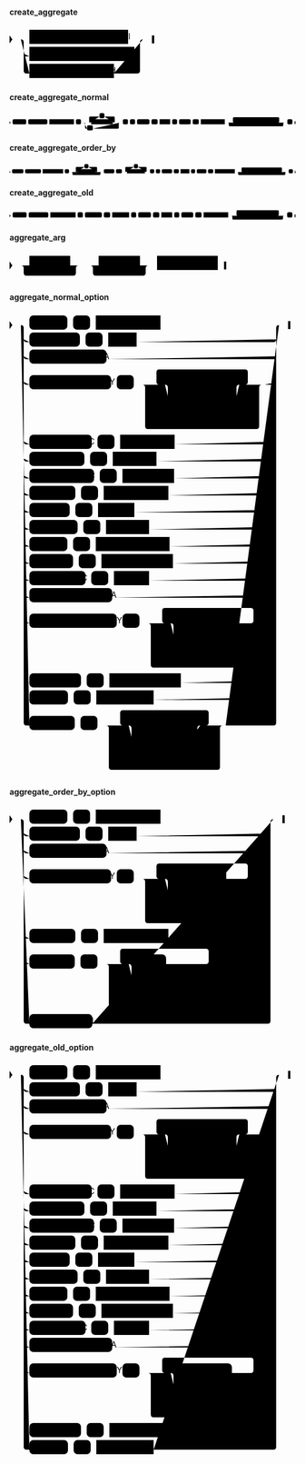 #### create_aggregate

<svg class="rrdiagram" version="1.1" xmlns:xlink="http://www.w3.org/1999/xlink" xmlns="http://www.w3.org/2000/svg" width="255" height="95" viewbox="0 0 255 95"><path class="connector" d="M0 22h35m174 0h31m-215 25q0 5 5 5h5m185 0h5q5 0 5-5m-210-25q5 0 5 5v50q0 5 5 5h5m149 0h41q5 0 5-5v-50q0-5 5-5m5 0h15"/><polygon points="0,29 5,22 0,15" style="fill:black;stroke-width:0"/><a xlink:href="#create-aggregate-normal"><rect class="rule" x="35" y="5" width="174" height="25"/><text class="text" x="45" y="22">create_aggregate_normal</text></a><a xlink:href="#create-aggregate-order-by"><rect class="rule" x="35" y="35" width="185" height="25"/><text class="text" x="45" y="52">create_aggregate_order_by</text></a><a xlink:href="#create-aggregate-old"><rect class="rule" x="35" y="65" width="149" height="25"/><text class="text" x="45" y="82">create_aggregate_old</text></a><polygon points="251,29 255,29 255,15 251,15" style="fill:black;stroke-width:0"/></svg>

#### create_aggregate_normal

<svg class="rrdiagram" version="1.1" xmlns:xlink="http://www.w3.org/1999/xlink" xmlns="http://www.w3.org/2000/svg" width="1408" height="95" viewbox="0 0 1408 95"><path class="connector" d="M0 52h15m67 0h10m94 0h10m121 0h10m25 0h50m-5 0q-5 0-5-5v-20q0-5 5-5h46m24 0h46q5 0 5 5v20q0 5-5 5m-5 0h40m-181 0q5 0 5 5v20q0 5 5 5h5m28 0h123q5 0 5-5v-20q0-5 5-5m5 0h10m25 0h10m25 0h10m61 0h10m30 0h10m52 0h10m24 0h10m57 0h10m30 0h10m118 0h50m-5 0q-5 0-5-5v-17q0-5 5-5h218q5 0 5 5v17q0 5-5 5m-189 0h10m174 0h40m-283 0q5 0 5 5v8q0 5 5 5h258q5 0 5-5v-8q0-5 5-5m5 0h10m25 0h15"/><polygon points="0,59 5,52 0,45" style="fill:black;stroke-width:0"/><rect class="literal" x="15" y="35" width="67" height="25" rx="7"/><text class="text" x="25" y="52">CREATE</text><rect class="literal" x="92" y="35" width="94" height="25" rx="7"/><text class="text" x="102" y="52">AGGREGATE</text><a xlink:href="../../syntax_resources/grammar_diagrams#aggregate-name"><rect class="rule" x="196" y="35" width="121" height="25"/><text class="text" x="206" y="52">aggregate_name</text></a><rect class="literal" x="327" y="35" width="25" height="25" rx="7"/><text class="text" x="337" y="52">(</text><rect class="literal" x="443" y="5" width="24" height="25" rx="7"/><text class="text" x="453" y="22">,</text><a xlink:href="#aggregate-arg"><rect class="rule" x="402" y="35" width="106" height="25"/><text class="text" x="412" y="52">aggregate_arg</text></a><rect class="literal" x="382" y="65" width="28" height="25" rx="7"/><text class="text" x="392" y="82">*</text><rect class="literal" x="558" y="35" width="25" height="25" rx="7"/><text class="text" x="568" y="52">)</text><rect class="literal" x="593" y="35" width="25" height="25" rx="7"/><text class="text" x="603" y="52">(</text><rect class="literal" x="628" y="35" width="61" height="25" rx="7"/><text class="text" x="638" y="52">SFUNC</text><rect class="literal" x="699" y="35" width="30" height="25" rx="7"/><text class="text" x="709" y="52">=</text><a xlink:href="../../syntax_resources/grammar_diagrams#sfunc"><rect class="rule" x="739" y="35" width="52" height="25"/><text class="text" x="749" y="52">sfunc</text></a><rect class="literal" x="801" y="35" width="24" height="25" rx="7"/><text class="text" x="811" y="52">,</text><rect class="literal" x="835" y="35" width="57" height="25" rx="7"/><text class="text" x="845" y="52">STYPE</text><rect class="literal" x="902" y="35" width="30" height="25" rx="7"/><text class="text" x="912" y="52">=</text><a xlink:href="../../syntax_resources/grammar_diagrams#state-data-type"><rect class="rule" x="942" y="35" width="118" height="25"/><text class="text" x="952" y="52">state_data_type</text></a><rect class="literal" x="1110" y="35" width="24" height="25" rx="7"/><text class="text" x="1120" y="52">,</text><a xlink:href="#aggregate-normal-option"><rect class="rule" x="1144" y="35" width="174" height="25"/><text class="text" x="1154" y="52">aggregate_normal_option</text></a><rect class="literal" x="1368" y="35" width="25" height="25" rx="7"/><text class="text" x="1378" y="52">)</text><polygon points="1404,59 1408,59 1408,45 1404,45" style="fill:black;stroke-width:0"/></svg>

#### create_aggregate_order_by

<svg class="rrdiagram" version="1.1" xmlns:xlink="http://www.w3.org/1999/xlink" xmlns="http://www.w3.org/2000/svg" width="1692" height="80" viewbox="0 0 1692 80"><path class="connector" d="M0 52h15m67 0h10m94 0h10m121 0h10m25 0h50m-5 0q-5 0-5-5v-20q0-5 5-5h46m24 0h46q5 0 5 5v20q0 5-5 5m-5 0h40m-181 0q5 0 5 5v8q0 5 5 5h156q5 0 5-5v-8q0-5 5-5m5 0h10m62 0h10m35 0h30m-5 0q-5 0-5-5v-20q0-5 5-5h46m24 0h46q5 0 5 5v20q0 5-5 5m-5 0h30m25 0h10m25 0h10m61 0h10m30 0h10m52 0h10m24 0h10m57 0h10m30 0h10m118 0h50m-5 0q-5 0-5-5v-17q0-5 5-5h229q5 0 5 5v17q0 5-5 5m-200 0h10m185 0h40m-294 0q5 0 5 5v8q0 5 5 5h269q5 0 5-5v-8q0-5 5-5m5 0h10m25 0h15"/><polygon points="0,59 5,52 0,45" style="fill:black;stroke-width:0"/><rect class="literal" x="15" y="35" width="67" height="25" rx="7"/><text class="text" x="25" y="52">CREATE</text><rect class="literal" x="92" y="35" width="94" height="25" rx="7"/><text class="text" x="102" y="52">AGGREGATE</text><a xlink:href="../../syntax_resources/grammar_diagrams#aggregate-name"><rect class="rule" x="196" y="35" width="121" height="25"/><text class="text" x="206" y="52">aggregate_name</text></a><rect class="literal" x="327" y="35" width="25" height="25" rx="7"/><text class="text" x="337" y="52">(</text><rect class="literal" x="443" y="5" width="24" height="25" rx="7"/><text class="text" x="453" y="22">,</text><a xlink:href="#aggregate-arg"><rect class="rule" x="402" y="35" width="106" height="25"/><text class="text" x="412" y="52">aggregate_arg</text></a><rect class="literal" x="558" y="35" width="62" height="25" rx="7"/><text class="text" x="568" y="52">ORDER</text><rect class="literal" x="630" y="35" width="35" height="25" rx="7"/><text class="text" x="640" y="52">BY</text><rect class="literal" x="736" y="5" width="24" height="25" rx="7"/><text class="text" x="746" y="22">,</text><a xlink:href="#aggregate-arg"><rect class="rule" x="695" y="35" width="106" height="25"/><text class="text" x="705" y="52">aggregate_arg</text></a><rect class="literal" x="831" y="35" width="25" height="25" rx="7"/><text class="text" x="841" y="52">)</text><rect class="literal" x="866" y="35" width="25" height="25" rx="7"/><text class="text" x="876" y="52">(</text><rect class="literal" x="901" y="35" width="61" height="25" rx="7"/><text class="text" x="911" y="52">SFUNC</text><rect class="literal" x="972" y="35" width="30" height="25" rx="7"/><text class="text" x="982" y="52">=</text><a xlink:href="../../syntax_resources/grammar_diagrams#sfunc"><rect class="rule" x="1012" y="35" width="52" height="25"/><text class="text" x="1022" y="52">sfunc</text></a><rect class="literal" x="1074" y="35" width="24" height="25" rx="7"/><text class="text" x="1084" y="52">,</text><rect class="literal" x="1108" y="35" width="57" height="25" rx="7"/><text class="text" x="1118" y="52">STYPE</text><rect class="literal" x="1175" y="35" width="30" height="25" rx="7"/><text class="text" x="1185" y="52">=</text><a xlink:href="../../syntax_resources/grammar_diagrams#state-data-type"><rect class="rule" x="1215" y="35" width="118" height="25"/><text class="text" x="1225" y="52">state_data_type</text></a><rect class="literal" x="1383" y="35" width="24" height="25" rx="7"/><text class="text" x="1393" y="52">,</text><a xlink:href="#aggregate-order-by-option"><rect class="rule" x="1417" y="35" width="185" height="25"/><text class="text" x="1427" y="52">aggregate_order_by_option</text></a><rect class="literal" x="1652" y="35" width="25" height="25" rx="7"/><text class="text" x="1662" y="52">)</text><polygon points="1688,59 1692,59 1692,45 1688,45" style="fill:black;stroke-width:0"/></svg>

#### create_aggregate_old

<svg class="rrdiagram" version="1.1" xmlns:xlink="http://www.w3.org/1999/xlink" xmlns="http://www.w3.org/2000/svg" width="1373" height="65" viewbox="0 0 1373 65"><path class="connector" d="M0 37h15m67 0h10m94 0h10m121 0h10m25 0h10m81 0h10m30 0h10m81 0h10m24 0h10m61 0h10m30 0h10m52 0h10m24 0h10m57 0h10m30 0h10m118 0h50m-5 0q-5 0-5-5v-17q0-5 5-5h193q5 0 5 5v17q0 5-5 5m-164 0h10m149 0h40m-258 0q5 0 5 5v8q0 5 5 5h233q5 0 5-5v-8q0-5 5-5m5 0h10m25 0h15"/><polygon points="0,44 5,37 0,30" style="fill:black;stroke-width:0"/><rect class="literal" x="15" y="20" width="67" height="25" rx="7"/><text class="text" x="25" y="37">CREATE</text><rect class="literal" x="92" y="20" width="94" height="25" rx="7"/><text class="text" x="102" y="37">AGGREGATE</text><a xlink:href="../../syntax_resources/grammar_diagrams#aggregate-name"><rect class="rule" x="196" y="20" width="121" height="25"/><text class="text" x="206" y="37">aggregate_name</text></a><rect class="literal" x="327" y="20" width="25" height="25" rx="7"/><text class="text" x="337" y="37">(</text><rect class="literal" x="362" y="20" width="81" height="25" rx="7"/><text class="text" x="372" y="37">BASETYPE</text><rect class="literal" x="453" y="20" width="30" height="25" rx="7"/><text class="text" x="463" y="37">=</text><a xlink:href="../../syntax_resources/grammar_diagrams#base-type"><rect class="rule" x="493" y="20" width="81" height="25"/><text class="text" x="503" y="37">base_type</text></a><rect class="literal" x="584" y="20" width="24" height="25" rx="7"/><text class="text" x="594" y="37">,</text><rect class="literal" x="618" y="20" width="61" height="25" rx="7"/><text class="text" x="628" y="37">SFUNC</text><rect class="literal" x="689" y="20" width="30" height="25" rx="7"/><text class="text" x="699" y="37">=</text><a xlink:href="../../syntax_resources/grammar_diagrams#sfunc"><rect class="rule" x="729" y="20" width="52" height="25"/><text class="text" x="739" y="37">sfunc</text></a><rect class="literal" x="791" y="20" width="24" height="25" rx="7"/><text class="text" x="801" y="37">,</text><rect class="literal" x="825" y="20" width="57" height="25" rx="7"/><text class="text" x="835" y="37">STYPE</text><rect class="literal" x="892" y="20" width="30" height="25" rx="7"/><text class="text" x="902" y="37">=</text><a xlink:href="../../syntax_resources/grammar_diagrams#state-data-type"><rect class="rule" x="932" y="20" width="118" height="25"/><text class="text" x="942" y="37">state_data_type</text></a><rect class="literal" x="1100" y="20" width="24" height="25" rx="7"/><text class="text" x="1110" y="37">,</text><a xlink:href="#aggregate-old-option"><rect class="rule" x="1134" y="20" width="149" height="25"/><text class="text" x="1144" y="37">aggregate_old_option</text></a><rect class="literal" x="1333" y="20" width="25" height="25" rx="7"/><text class="text" x="1343" y="37">)</text><polygon points="1369,44 1373,44 1373,30 1369,30" style="fill:black;stroke-width:0"/></svg>

#### aggregate_arg

<svg class="rrdiagram" version="1.1" xmlns:xlink="http://www.w3.org/1999/xlink" xmlns="http://www.w3.org/2000/svg" width="382" height="50" viewbox="0 0 382 50"><path class="connector" d="M0 22h35m72 0h20m-107 0q5 0 5 5v8q0 5 5 5h82q5 0 5-5v-8q0-5 5-5m5 0h30m73 0h20m-108 0q5 0 5 5v8q0 5 5 5h83q5 0 5-5v-8q0-5 5-5m5 0h10m107 0h15"/><polygon points="0,29 5,22 0,15" style="fill:black;stroke-width:0"/><a xlink:href="../../syntax_resources/grammar_diagrams#argmode"><rect class="rule" x="35" y="5" width="72" height="25"/><text class="text" x="45" y="22">argmode</text></a><a xlink:href="../../syntax_resources/grammar_diagrams#argname"><rect class="rule" x="157" y="5" width="73" height="25"/><text class="text" x="167" y="22">argname</text></a><a xlink:href="../../syntax_resources/grammar_diagrams#arg-data-type"><rect class="rule" x="260" y="5" width="107" height="25"/><text class="text" x="270" y="22">arg_data_type</text></a><polygon points="378,29 382,29 382,15 378,15" style="fill:black;stroke-width:0"/></svg>

#### aggregate_normal_option

<svg class="rrdiagram" version="1.1" xmlns:xlink="http://www.w3.org/1999/xlink" xmlns="http://www.w3.org/2000/svg" width="495" height="815" viewbox="0 0 495 815"><path class="connector" d="M0 22h35m67 0h10m30 0h10m114 0h214m-455 25q0 5 5 5h5m89 0h10m30 0h10m50 0h241q5 0 5-5m-445 30q0 5 5 5h5m136 0h294q5 0 5-5m-445 45q0 5 5 5h5m144 0h10m30 0h50m-5 0q-5 0-5-5v-17q0-5 5-5h151q5 0 5 5v17q0 5-5 5m-146 0h20m93 0h28m-131 25q0 5 5 5h5m92 0h14q5 0 5-5m-126-25q5 0 5 5v50q0 5 5 5h5m101 0h5q5 0 5-5v-50q0-5 5-5m5 0h40m-216 0q5 0 5 5v68q0 5 5 5h191q5 0 5-5v-68q0-5 5-5m5 0h15q5 0 5-5m-445 105q0 5 5 5h5m110 0h10m30 0h10m96 0h174q5 0 5-5m-445 30q0 5 5 5h5m97 0h10m30 0h10m77 0h206q5 0 5-5m-445 30q0 5 5 5h5m114 0h10m30 0h10m91 0h175q5 0 5-5m-445 30q0 5 5 5h5m81 0h10m30 0h10m114 0h185q5 0 5-5m-445 30q0 5 5 5h5m71 0h10m30 0h10m64 0h245q5 0 5-5m-445 30q0 5 5 5h5m85 0h10m30 0h10m76 0h219q5 0 5-5m-445 30q0 5 5 5h5m67 0h10m30 0h10m130 0h183q5 0 5-5m-445 30q0 5 5 5h5m77 0h10m30 0h10m126 0h177q5 0 5-5m-445 30q0 5 5 5h5m99 0h10m30 0h10m62 0h219q5 0 5-5m-445 30q0 5 5 5h5m146 0h284q5 0 5-5m-445 45q0 5 5 5h5m154 0h10m30 0h50m-5 0q-5 0-5-5v-17q0-5 5-5h151q5 0 5 5v17q0 5-5 5m-146 0h20m93 0h28m-131 25q0 5 5 5h5m92 0h14q5 0 5-5m-126-25q5 0 5 5v50q0 5 5 5h5m101 0h5q5 0 5-5v-50q0-5 5-5m5 0h40m-216 0q5 0 5 5v68q0 5 5 5h191q5 0 5-5v-68q0-5 5-5m5 0h5q5 0 5-5m-445 105q0 5 5 5h5m91 0h10m30 0h10m126 0h163q5 0 5-5m-445 30q0 5 5 5h5m68 0h10m30 0h10m101 0h211q5 0 5-5m-450-655q5 0 5 5v695q0 5 5 5h5m80 0h10m30 0h50m-5 0q-5 0-5-5v-17q0-5 5-5h146q5 0 5 5v17q0 5-5 5m-141 0h20m51 0h65m-126 25q0 5 5 5h5m96 0h5q5 0 5-5m-121-25q5 0 5 5v50q0 5 5 5h5m69 0h32q5 0 5-5v-50q0-5 5-5m5 0h40m-211 0q5 0 5 5v68q0 5 5 5h186q5 0 5-5v-68q0-5 5-5m5 0h84q5 0 5-5v-695q0-5 5-5m5 0h15"/><polygon points="0,29 5,22 0,15" style="fill:black;stroke-width:0"/><rect class="literal" x="35" y="5" width="67" height="25" rx="7"/><text class="text" x="45" y="22">SSPACE</text><rect class="literal" x="112" y="5" width="30" height="25" rx="7"/><text class="text" x="122" y="22">=</text><a xlink:href="../../syntax_resources/grammar_diagrams#state-data-size"><rect class="rule" x="152" y="5" width="114" height="25"/><text class="text" x="162" y="22">state_data_size</text></a><rect class="literal" x="35" y="35" width="89" height="25" rx="7"/><text class="text" x="45" y="52">FINALFUNC</text><rect class="literal" x="134" y="35" width="30" height="25" rx="7"/><text class="text" x="144" y="52">=</text><a xlink:href="../../syntax_resources/grammar_diagrams#ffunc"><rect class="rule" x="174" y="35" width="50" height="25"/><text class="text" x="184" y="52">ffunc</text></a><rect class="literal" x="35" y="65" width="136" height="25" rx="7"/><text class="text" x="45" y="82">FINALFUNC_EXTRA</text><rect class="literal" x="35" y="110" width="144" height="25" rx="7"/><text class="text" x="45" y="127">FINALFUNC_MODIFY</text><rect class="literal" x="189" y="110" width="30" height="25" rx="7"/><text class="text" x="199" y="127">=</text><rect class="literal" x="289" y="110" width="93" height="25" rx="7"/><text class="text" x="299" y="127">READ_ONLY</text><rect class="literal" x="289" y="140" width="92" height="25" rx="7"/><text class="text" x="299" y="157">SHAREABLE</text><rect class="literal" x="289" y="170" width="101" height="25" rx="7"/><text class="text" x="299" y="187">READ_WRITE</text><rect class="literal" x="35" y="215" width="110" height="25" rx="7"/><text class="text" x="45" y="232">COMBINEFUNC</text><rect class="literal" x="155" y="215" width="30" height="25" rx="7"/><text class="text" x="165" y="232">=</text><a xlink:href="../../syntax_resources/grammar_diagrams#combinefunc"><rect class="rule" x="195" y="215" width="96" height="25"/><text class="text" x="205" y="232">combinefunc</text></a><rect class="literal" x="35" y="245" width="97" height="25" rx="7"/><text class="text" x="45" y="262">SERIALFUNC</text><rect class="literal" x="142" y="245" width="30" height="25" rx="7"/><text class="text" x="152" y="262">=</text><a xlink:href="../../syntax_resources/grammar_diagrams#serialfunc"><rect class="rule" x="182" y="245" width="77" height="25"/><text class="text" x="192" y="262">serialfunc</text></a><rect class="literal" x="35" y="275" width="114" height="25" rx="7"/><text class="text" x="45" y="292">DESERIALFUNC</text><rect class="literal" x="159" y="275" width="30" height="25" rx="7"/><text class="text" x="169" y="292">=</text><a xlink:href="../../syntax_resources/grammar_diagrams#deserialfunc"><rect class="rule" x="199" y="275" width="91" height="25"/><text class="text" x="209" y="292">deserialfunc</text></a><rect class="literal" x="35" y="305" width="81" height="25" rx="7"/><text class="text" x="45" y="322">INITCOND</text><rect class="literal" x="126" y="305" width="30" height="25" rx="7"/><text class="text" x="136" y="322">=</text><a xlink:href="../../syntax_resources/grammar_diagrams#initial-condition"><rect class="rule" x="166" y="305" width="114" height="25"/><text class="text" x="176" y="322">initial_condition</text></a><rect class="literal" x="35" y="335" width="71" height="25" rx="7"/><text class="text" x="45" y="352">MSFUNC</text><rect class="literal" x="116" y="335" width="30" height="25" rx="7"/><text class="text" x="126" y="352">=</text><a xlink:href="../../syntax_resources/grammar_diagrams#msfunc"><rect class="rule" x="156" y="335" width="64" height="25"/><text class="text" x="166" y="352">msfunc</text></a><rect class="literal" x="35" y="365" width="85" height="25" rx="7"/><text class="text" x="45" y="382">MINVFUNC</text><rect class="literal" x="130" y="365" width="30" height="25" rx="7"/><text class="text" x="140" y="382">=</text><a xlink:href="../../syntax_resources/grammar_diagrams#minvfunc"><rect class="rule" x="170" y="365" width="76" height="25"/><text class="text" x="180" y="382">minvfunc</text></a><rect class="literal" x="35" y="395" width="67" height="25" rx="7"/><text class="text" x="45" y="412">MSTYPE</text><rect class="literal" x="112" y="395" width="30" height="25" rx="7"/><text class="text" x="122" y="412">=</text><a xlink:href="../../syntax_resources/grammar_diagrams#mstate-data-type"><rect class="rule" x="152" y="395" width="130" height="25"/><text class="text" x="162" y="412">mstate_data_type</text></a><rect class="literal" x="35" y="425" width="77" height="25" rx="7"/><text class="text" x="45" y="442">MSSPACE</text><rect class="literal" x="122" y="425" width="30" height="25" rx="7"/><text class="text" x="132" y="442">=</text><a xlink:href="../../syntax_resources/grammar_diagrams#mstate-data-size"><rect class="rule" x="162" y="425" width="126" height="25"/><text class="text" x="172" y="442">mstate_data_size</text></a><rect class="literal" x="35" y="455" width="99" height="25" rx="7"/><text class="text" x="45" y="472">MFINALFUNC</text><rect class="literal" x="144" y="455" width="30" height="25" rx="7"/><text class="text" x="154" y="472">=</text><a xlink:href="../../syntax_resources/grammar_diagrams#mffunc"><rect class="rule" x="184" y="455" width="62" height="25"/><text class="text" x="194" y="472">mffunc</text></a><rect class="literal" x="35" y="485" width="146" height="25" rx="7"/><text class="text" x="45" y="502">MFINALFUNC_EXTRA</text><rect class="literal" x="35" y="530" width="154" height="25" rx="7"/><text class="text" x="45" y="547">MFINALFUNC_MODIFY</text><rect class="literal" x="199" y="530" width="30" height="25" rx="7"/><text class="text" x="209" y="547">=</text><rect class="literal" x="299" y="530" width="93" height="25" rx="7"/><text class="text" x="309" y="547">READ_ONLY</text><rect class="literal" x="299" y="560" width="92" height="25" rx="7"/><text class="text" x="309" y="577">SHAREABLE</text><rect class="literal" x="299" y="590" width="101" height="25" rx="7"/><text class="text" x="309" y="607">READ_WRITE</text><rect class="literal" x="35" y="635" width="91" height="25" rx="7"/><text class="text" x="45" y="652">MINITCOND</text><rect class="literal" x="136" y="635" width="30" height="25" rx="7"/><text class="text" x="146" y="652">=</text><a xlink:href="../../syntax_resources/grammar_diagrams#minitial-condition"><rect class="rule" x="176" y="635" width="126" height="25"/><text class="text" x="186" y="652">minitial_condition</text></a><rect class="literal" x="35" y="665" width="68" height="25" rx="7"/><text class="text" x="45" y="682">SORTOP</text><rect class="literal" x="113" y="665" width="30" height="25" rx="7"/><text class="text" x="123" y="682">=</text><a xlink:href="../../syntax_resources/grammar_diagrams#sort-operator"><rect class="rule" x="153" y="665" width="101" height="25"/><text class="text" x="163" y="682">sort_operator</text></a><rect class="literal" x="35" y="710" width="80" height="25" rx="7"/><text class="text" x="45" y="727">PARALLEL</text><rect class="literal" x="125" y="710" width="30" height="25" rx="7"/><text class="text" x="135" y="727">=</text><rect class="literal" x="225" y="710" width="51" height="25" rx="7"/><text class="text" x="235" y="727">SAFE</text><rect class="literal" x="225" y="740" width="96" height="25" rx="7"/><text class="text" x="235" y="757">RESTRICTED</text><rect class="literal" x="225" y="770" width="69" height="25" rx="7"/><text class="text" x="235" y="787">UNSAFE</text><polygon points="491,29 495,29 495,15 491,15" style="fill:black;stroke-width:0"/></svg>

#### aggregate_order_by_option

<svg class="rrdiagram" version="1.1" xmlns:xlink="http://www.w3.org/1999/xlink" xmlns="http://www.w3.org/2000/svg" width="485" height="395" viewbox="0 0 485 395"><path class="connector" d="M0 22h35m67 0h10m30 0h10m114 0h204m-445 25q0 5 5 5h5m89 0h10m30 0h10m50 0h231q5 0 5-5m-435 30q0 5 5 5h5m136 0h284q5 0 5-5m-435 45q0 5 5 5h5m144 0h10m30 0h50m-5 0q-5 0-5-5v-17q0-5 5-5h151q5 0 5 5v17q0 5-5 5m-146 0h20m93 0h28m-131 25q0 5 5 5h5m92 0h14q5 0 5-5m-126-25q5 0 5 5v50q0 5 5 5h5m101 0h5q5 0 5-5v-50q0-5 5-5m5 0h40m-216 0q5 0 5 5v68q0 5 5 5h191q5 0 5-5v-68q0-5 5-5m5 0h5q5 0 5-5m-435 105q0 5 5 5h5m81 0h10m30 0h10m114 0h175q5 0 5-5m-435 45q0 5 5 5h5m80 0h10m30 0h50m-5 0q-5 0-5-5v-17q0-5 5-5h146q5 0 5 5v17q0 5-5 5m-141 0h20m51 0h65m-126 25q0 5 5 5h5m96 0h5q5 0 5-5m-121-25q5 0 5 5v50q0 5 5 5h5m69 0h32q5 0 5-5v-50q0-5 5-5m5 0h40m-211 0q5 0 5 5v68q0 5 5 5h186q5 0 5-5v-68q0-5 5-5m5 0h74q5 0 5-5m-440-250q5 0 5 5v350q0 5 5 5h5m111 0h309q5 0 5-5v-350q0-5 5-5m5 0h15"/><polygon points="0,29 5,22 0,15" style="fill:black;stroke-width:0"/><rect class="literal" x="35" y="5" width="67" height="25" rx="7"/><text class="text" x="45" y="22">SSPACE</text><rect class="literal" x="112" y="5" width="30" height="25" rx="7"/><text class="text" x="122" y="22">=</text><a xlink:href="../../syntax_resources/grammar_diagrams#state-data-size"><rect class="rule" x="152" y="5" width="114" height="25"/><text class="text" x="162" y="22">state_data_size</text></a><rect class="literal" x="35" y="35" width="89" height="25" rx="7"/><text class="text" x="45" y="52">FINALFUNC</text><rect class="literal" x="134" y="35" width="30" height="25" rx="7"/><text class="text" x="144" y="52">=</text><a xlink:href="../../syntax_resources/grammar_diagrams#ffunc"><rect class="rule" x="174" y="35" width="50" height="25"/><text class="text" x="184" y="52">ffunc</text></a><rect class="literal" x="35" y="65" width="136" height="25" rx="7"/><text class="text" x="45" y="82">FINALFUNC_EXTRA</text><rect class="literal" x="35" y="110" width="144" height="25" rx="7"/><text class="text" x="45" y="127">FINALFUNC_MODIFY</text><rect class="literal" x="189" y="110" width="30" height="25" rx="7"/><text class="text" x="199" y="127">=</text><rect class="literal" x="289" y="110" width="93" height="25" rx="7"/><text class="text" x="299" y="127">READ_ONLY</text><rect class="literal" x="289" y="140" width="92" height="25" rx="7"/><text class="text" x="299" y="157">SHAREABLE</text><rect class="literal" x="289" y="170" width="101" height="25" rx="7"/><text class="text" x="299" y="187">READ_WRITE</text><rect class="literal" x="35" y="215" width="81" height="25" rx="7"/><text class="text" x="45" y="232">INITCOND</text><rect class="literal" x="126" y="215" width="30" height="25" rx="7"/><text class="text" x="136" y="232">=</text><a xlink:href="../../syntax_resources/grammar_diagrams#initial-condition"><rect class="rule" x="166" y="215" width="114" height="25"/><text class="text" x="176" y="232">initial_condition</text></a><rect class="literal" x="35" y="260" width="80" height="25" rx="7"/><text class="text" x="45" y="277">PARALLEL</text><rect class="literal" x="125" y="260" width="30" height="25" rx="7"/><text class="text" x="135" y="277">=</text><rect class="literal" x="225" y="260" width="51" height="25" rx="7"/><text class="text" x="235" y="277">SAFE</text><rect class="literal" x="225" y="290" width="96" height="25" rx="7"/><text class="text" x="235" y="307">RESTRICTED</text><rect class="literal" x="225" y="320" width="69" height="25" rx="7"/><text class="text" x="235" y="337">UNSAFE</text><rect class="literal" x="35" y="365" width="111" height="25" rx="7"/><text class="text" x="45" y="382">HYPOTHETICAL</text><polygon points="481,29 485,29 485,15 481,15" style="fill:black;stroke-width:0"/></svg>

#### aggregate_old_option

<svg class="rrdiagram" version="1.1" xmlns:xlink="http://www.w3.org/1999/xlink" xmlns="http://www.w3.org/2000/svg" width="495" height="695" viewbox="0 0 495 695"><path class="connector" d="M0 22h35m67 0h10m30 0h10m114 0h214m-455 25q0 5 5 5h5m89 0h10m30 0h10m50 0h241q5 0 5-5m-445 30q0 5 5 5h5m136 0h294q5 0 5-5m-445 45q0 5 5 5h5m144 0h10m30 0h50m-5 0q-5 0-5-5v-17q0-5 5-5h151q5 0 5 5v17q0 5-5 5m-146 0h20m93 0h28m-131 25q0 5 5 5h5m92 0h14q5 0 5-5m-126-25q5 0 5 5v50q0 5 5 5h5m101 0h5q5 0 5-5v-50q0-5 5-5m5 0h40m-216 0q5 0 5 5v68q0 5 5 5h191q5 0 5-5v-68q0-5 5-5m5 0h15q5 0 5-5m-445 105q0 5 5 5h5m110 0h10m30 0h10m96 0h174q5 0 5-5m-445 30q0 5 5 5h5m97 0h10m30 0h10m77 0h206q5 0 5-5m-445 30q0 5 5 5h5m114 0h10m30 0h10m91 0h175q5 0 5-5m-445 30q0 5 5 5h5m81 0h10m30 0h10m114 0h185q5 0 5-5m-445 30q0 5 5 5h5m71 0h10m30 0h10m64 0h245q5 0 5-5m-445 30q0 5 5 5h5m85 0h10m30 0h10m76 0h219q5 0 5-5m-445 30q0 5 5 5h5m67 0h10m30 0h10m130 0h183q5 0 5-5m-445 30q0 5 5 5h5m77 0h10m30 0h10m126 0h177q5 0 5-5m-445 30q0 5 5 5h5m99 0h10m30 0h10m62 0h219q5 0 5-5m-445 30q0 5 5 5h5m146 0h284q5 0 5-5m-445 45q0 5 5 5h5m154 0h10m30 0h50m-5 0q-5 0-5-5v-17q0-5 5-5h151q5 0 5 5v17q0 5-5 5m-146 0h20m93 0h28m-131 25q0 5 5 5h5m92 0h14q5 0 5-5m-126-25q5 0 5 5v50q0 5 5 5h5m101 0h5q5 0 5-5v-50q0-5 5-5m5 0h40m-216 0q5 0 5 5v68q0 5 5 5h191q5 0 5-5v-68q0-5 5-5m5 0h5q5 0 5-5m-445 105q0 5 5 5h5m91 0h10m30 0h10m126 0h163q5 0 5-5m-450-625q5 0 5 5v650q0 5 5 5h5m68 0h10m30 0h10m101 0h211q5 0 5-5v-650q0-5 5-5m5 0h15"/><polygon points="0,29 5,22 0,15" style="fill:black;stroke-width:0"/><rect class="literal" x="35" y="5" width="67" height="25" rx="7"/><text class="text" x="45" y="22">SSPACE</text><rect class="literal" x="112" y="5" width="30" height="25" rx="7"/><text class="text" x="122" y="22">=</text><a xlink:href="../../syntax_resources/grammar_diagrams#state-data-size"><rect class="rule" x="152" y="5" width="114" height="25"/><text class="text" x="162" y="22">state_data_size</text></a><rect class="literal" x="35" y="35" width="89" height="25" rx="7"/><text class="text" x="45" y="52">FINALFUNC</text><rect class="literal" x="134" y="35" width="30" height="25" rx="7"/><text class="text" x="144" y="52">=</text><a xlink:href="../../syntax_resources/grammar_diagrams#ffunc"><rect class="rule" x="174" y="35" width="50" height="25"/><text class="text" x="184" y="52">ffunc</text></a><rect class="literal" x="35" y="65" width="136" height="25" rx="7"/><text class="text" x="45" y="82">FINALFUNC_EXTRA</text><rect class="literal" x="35" y="110" width="144" height="25" rx="7"/><text class="text" x="45" y="127">FINALFUNC_MODIFY</text><rect class="literal" x="189" y="110" width="30" height="25" rx="7"/><text class="text" x="199" y="127">=</text><rect class="literal" x="289" y="110" width="93" height="25" rx="7"/><text class="text" x="299" y="127">READ_ONLY</text><rect class="literal" x="289" y="140" width="92" height="25" rx="7"/><text class="text" x="299" y="157">SHAREABLE</text><rect class="literal" x="289" y="170" width="101" height="25" rx="7"/><text class="text" x="299" y="187">READ_WRITE</text><rect class="literal" x="35" y="215" width="110" height="25" rx="7"/><text class="text" x="45" y="232">COMBINEFUNC</text><rect class="literal" x="155" y="215" width="30" height="25" rx="7"/><text class="text" x="165" y="232">=</text><a xlink:href="../../syntax_resources/grammar_diagrams#combinefunc"><rect class="rule" x="195" y="215" width="96" height="25"/><text class="text" x="205" y="232">combinefunc</text></a><rect class="literal" x="35" y="245" width="97" height="25" rx="7"/><text class="text" x="45" y="262">SERIALFUNC</text><rect class="literal" x="142" y="245" width="30" height="25" rx="7"/><text class="text" x="152" y="262">=</text><a xlink:href="../../syntax_resources/grammar_diagrams#serialfunc"><rect class="rule" x="182" y="245" width="77" height="25"/><text class="text" x="192" y="262">serialfunc</text></a><rect class="literal" x="35" y="275" width="114" height="25" rx="7"/><text class="text" x="45" y="292">DESERIALFUNC</text><rect class="literal" x="159" y="275" width="30" height="25" rx="7"/><text class="text" x="169" y="292">=</text><a xlink:href="../../syntax_resources/grammar_diagrams#deserialfunc"><rect class="rule" x="199" y="275" width="91" height="25"/><text class="text" x="209" y="292">deserialfunc</text></a><rect class="literal" x="35" y="305" width="81" height="25" rx="7"/><text class="text" x="45" y="322">INITCOND</text><rect class="literal" x="126" y="305" width="30" height="25" rx="7"/><text class="text" x="136" y="322">=</text><a xlink:href="../../syntax_resources/grammar_diagrams#initial-condition"><rect class="rule" x="166" y="305" width="114" height="25"/><text class="text" x="176" y="322">initial_condition</text></a><rect class="literal" x="35" y="335" width="71" height="25" rx="7"/><text class="text" x="45" y="352">MSFUNC</text><rect class="literal" x="116" y="335" width="30" height="25" rx="7"/><text class="text" x="126" y="352">=</text><a xlink:href="../../syntax_resources/grammar_diagrams#msfunc"><rect class="rule" x="156" y="335" width="64" height="25"/><text class="text" x="166" y="352">msfunc</text></a><rect class="literal" x="35" y="365" width="85" height="25" rx="7"/><text class="text" x="45" y="382">MINVFUNC</text><rect class="literal" x="130" y="365" width="30" height="25" rx="7"/><text class="text" x="140" y="382">=</text><a xlink:href="../../syntax_resources/grammar_diagrams#minvfunc"><rect class="rule" x="170" y="365" width="76" height="25"/><text class="text" x="180" y="382">minvfunc</text></a><rect class="literal" x="35" y="395" width="67" height="25" rx="7"/><text class="text" x="45" y="412">MSTYPE</text><rect class="literal" x="112" y="395" width="30" height="25" rx="7"/><text class="text" x="122" y="412">=</text><a xlink:href="../../syntax_resources/grammar_diagrams#mstate-data-type"><rect class="rule" x="152" y="395" width="130" height="25"/><text class="text" x="162" y="412">mstate_data_type</text></a><rect class="literal" x="35" y="425" width="77" height="25" rx="7"/><text class="text" x="45" y="442">MSSPACE</text><rect class="literal" x="122" y="425" width="30" height="25" rx="7"/><text class="text" x="132" y="442">=</text><a xlink:href="../../syntax_resources/grammar_diagrams#mstate-data-size"><rect class="rule" x="162" y="425" width="126" height="25"/><text class="text" x="172" y="442">mstate_data_size</text></a><rect class="literal" x="35" y="455" width="99" height="25" rx="7"/><text class="text" x="45" y="472">MFINALFUNC</text><rect class="literal" x="144" y="455" width="30" height="25" rx="7"/><text class="text" x="154" y="472">=</text><a xlink:href="../../syntax_resources/grammar_diagrams#mffunc"><rect class="rule" x="184" y="455" width="62" height="25"/><text class="text" x="194" y="472">mffunc</text></a><rect class="literal" x="35" y="485" width="146" height="25" rx="7"/><text class="text" x="45" y="502">MFINALFUNC_EXTRA</text><rect class="literal" x="35" y="530" width="154" height="25" rx="7"/><text class="text" x="45" y="547">MFINALFUNC_MODIFY</text><rect class="literal" x="199" y="530" width="30" height="25" rx="7"/><text class="text" x="209" y="547">=</text><rect class="literal" x="299" y="530" width="93" height="25" rx="7"/><text class="text" x="309" y="547">READ_ONLY</text><rect class="literal" x="299" y="560" width="92" height="25" rx="7"/><text class="text" x="309" y="577">SHAREABLE</text><rect class="literal" x="299" y="590" width="101" height="25" rx="7"/><text class="text" x="309" y="607">READ_WRITE</text><rect class="literal" x="35" y="635" width="91" height="25" rx="7"/><text class="text" x="45" y="652">MINITCOND</text><rect class="literal" x="136" y="635" width="30" height="25" rx="7"/><text class="text" x="146" y="652">=</text><a xlink:href="../../syntax_resources/grammar_diagrams#minitial-condition"><rect class="rule" x="176" y="635" width="126" height="25"/><text class="text" x="186" y="652">minitial_condition</text></a><rect class="literal" x="35" y="665" width="68" height="25" rx="7"/><text class="text" x="45" y="682">SORTOP</text><rect class="literal" x="113" y="665" width="30" height="25" rx="7"/><text class="text" x="123" y="682">=</text><a xlink:href="../../syntax_resources/grammar_diagrams#sort-operator"><rect class="rule" x="153" y="665" width="101" height="25"/><text class="text" x="163" y="682">sort_operator</text></a><polygon points="491,29 495,29 495,15 491,15" style="fill:black;stroke-width:0"/></svg>

